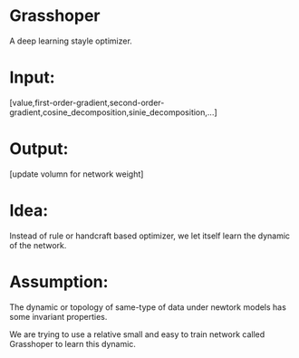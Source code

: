 # Grasshoper
A deep learning stayle  optimizer.

# Input:

[value,first-order-gradient,second-order-gradient,cosine_decomposition,sinie_decomposition,...]

# Output:

[update volumn for network weight]

# Idea:

Instead of rule or handcraft based optimizer, we let itself learn the dynamic of the network.

# Assumption:

The dynamic or topology of same-type of data under newtork models has some invariant properties.

We are trying to use a relative small and easy to train network called Grasshoper to learn this dynamic. 


